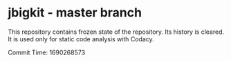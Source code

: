 # jbigkit - master branch

This repository contains frozen state of the repository.
Its history is cleared. It is used only for static code
analysis with Codacy.

Commit Time: 1690268573